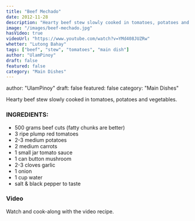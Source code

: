 ```yaml
---
title: "Beef Mechado"
date: 2012-11-28
description: "Hearty beef stew slowly cooked in tomatoes, potatoes and vegetables"
image: "/images/beef-mechado.jpg"
hasVideo: true
videoUrl: "https://www.youtube.com/watch?v=YMd408JUZRw"
whetter: "Lutong Bahay"
tags: ["beef", "stew", "tomatoes", "main dish"]
author: "UlamPinoy"
draft: false
featured: false
category: "Main Dishes"
---
```


author: "UlamPinoy"
draft: false
featured: false
category: "Main Dishes"

Hearty beef stew slowly cooked in tomatoes, potatoes and vegetables.

### INGREDIENTS:

- 500 grams beef cuts (fatty chunks are better)
- 3 ripe plump red tomatoes
- 2-3 medium potatoes
- 2 medium carrots
- 1 small jar tomato sauce
- 1 can button mushroom
- 2-3 cloves garlic
- 1 onion
- 1 cup water
- salt & black pepper to taste

### Video

Watch and cook-along with the video recipe.
